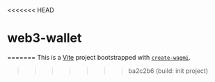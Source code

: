 <<<<<<< HEAD
# web3-wallet
=======
This is a [Vite](https://vitejs.dev) project bootstrapped with [`create-wagmi`](https://github.com/wevm/wagmi/tree/main/packages/create-wagmi).
>>>>>>> ba2c2b6 (build: init project)
